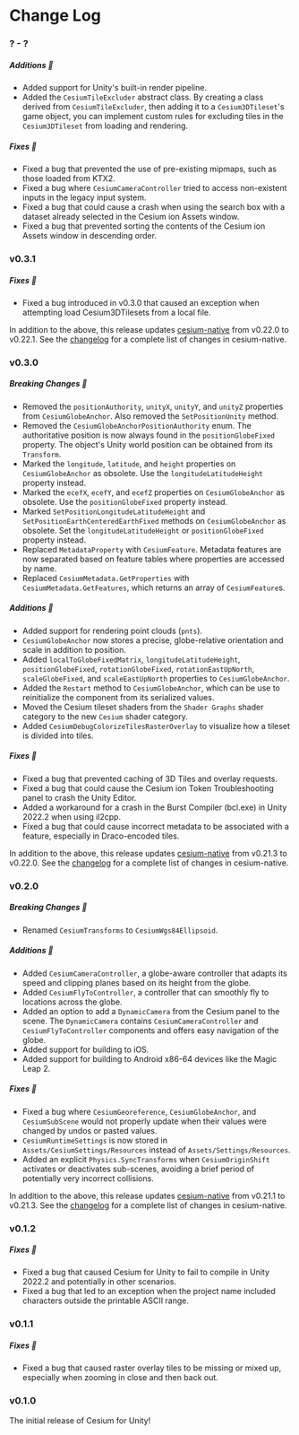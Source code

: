 # Change Log

### ? - ?

##### Additions :tada:

- Added support for Unity's built-in render pipeline.
- Added the `CesiumTileExcluder` abstract class. By creating a class derived from `CesiumTileExcluder`, then adding it to a `Cesium3DTileset`'s game object, you can implement custom rules for excluding tiles in the `Cesium3DTileset` from loading and rendering.

##### Fixes :wrench:

- Fixed a bug that prevented the use of pre-existing mipmaps, such as those loaded from KTX2.
- Fixed a bug where `CesiumCameraController` tried to access non-existent inputs in the legacy input system.
- Fixed a bug that could cause a crash when using the search box with a dataset already selected in the Cesium ion Assets window.
- Fixed a bug that prevented sorting the contents of the Cesium ion Assets window in descending order.

### v0.3.1

##### Fixes :wrench:

- Fixed a bug introduced in v0.3.0 that caused an exception when attempting load Cesium3DTilesets from a local file.

In addition to the above, this release updates [cesium-native](https://github.com/CesiumGS/cesium-native) from v0.22.0 to v0.22.1. See the [changelog](https://github.com/CesiumGS/cesium-native/blob/main/CHANGES.md) for a complete list of changes in cesium-native.

### v0.3.0

##### Breaking Changes :mega:

- Removed the `positionAuthority`, `unityX`, `unityY`, and `unityZ` properties from `CesiumGlobeAnchor`. Also removed the `SetPositionUnity` method.
- Removed the `CesiumGlobeAnchorPositionAuthority` enum. The authoritative position is now always found in the `positionGlobeFixed` property. The object's Unity world position can be obtained from its `Transform`.
- Marked the `longitude`, `latitude`, and `height` properties on `CesiumGlobeAnchor` as obsolete. Use the `longitudeLatitudeHeight` property instead.
- Marked the `ecefX`, `ecefY`, and `ecefZ` properties on `CesiumGlobeAnchor` as obsolete. Use the `positionGlobeFixed` property instead.
- Marked `SetPositionLongitudeLatitudeHeight` and `SetPositionEarthCenteredEarthFixed` methods on `CesiumGlobeAnchor` as obsolete. Set the `longitudeLatitudeHeight` or `positionGlobeFixed` property instead.
- Replaced `MetadataProperty` with `CesiumFeature`. Metadata features are now separated based on feature tables where properties are accessed by name.
- Replaced `CesiumMetadata.GetProperties` with `CesiumMetadata.GetFeatures`, which returns an array of `CesiumFeature`s.

##### Additions :tada:

- Added support for rendering point clouds (`pnts`).
- `CesiumGlobeAnchor` now stores a precise, globe-relative orientation and scale in addition to position.
- Added `localToGlobeFixedMatrix`, `longitudeLatitudeHeight`, `positionGlobeFixed`, `rotationGlobeFixed`, `rotationEastUpNorth`, `scaleGlobeFixed`, and `scaleEastUpNorth` properties to `CesiumGlobeAnchor`.
- Added the `Restart` method to `CesiumGlobeAnchor`, which can be use to reinitialize the component from its serialized values.
- Moved the Cesium tileset shaders from the `Shader Graphs` shader category to the new `Cesium` shader category.
- Added `CesiumDebugColorizeTilesRasterOverlay` to visualize how a tileset is divided into tiles.

##### Fixes :wrench:

- Fixed a bug that prevented caching of 3D Tiles and overlay requests.
- Fixed a bug that could cause the Cesium ion Token Troubleshooting panel to crash the Unity Editor.
- Added a workaround for a crash in the Burst Compiler (bcl.exe) in Unity 2022.2 when using il2cpp.
- Fixed a bug that could cause incorrect metadata to be associated with a feature, especially in Draco-encoded tiles.

In addition to the above, this release updates [cesium-native](https://github.com/CesiumGS/cesium-native) from v0.21.3 to v0.22.0. See the [changelog](https://github.com/CesiumGS/cesium-native/blob/main/CHANGES.md) for a complete list of changes in cesium-native.

### v0.2.0

##### Breaking Changes :mega:

- Renamed `CesiumTransforms` to `CesiumWgs84Ellipsoid`.

##### Additions :tada:

- Added `CesiumCameraController`, a globe-aware controller that adapts its speed and clipping planes based on its height from the globe.
- Added `CesiumFlyToController`, a controller that can smoothly fly to locations across the globe.
- Added an option to add a `DynamicCamera` from the Cesium panel to the scene. The `DynamicCamera` contains `CesiumCameraController` and `CesiumFlyToController` components and offers easy navigation of the globe.
- Added support for building to iOS.
- Added support for building to Android x86-64 devices like the Magic Leap 2.

##### Fixes :wrench:

- Fixed a bug where `CesiumGeoreference`, `CesiumGlobeAnchor`, and `CesiumSubScene` would not properly update when their values were changed by undos or pasted values.
- `CesiumRuntimeSettings` is now stored in `Assets/CesiumSettings/Resources` instead of `Assets/Settings/Resources`.
- Added an explicit `Physics.SyncTransforms` when `CesiumOriginShift` activates or deactivates sub-scenes, avoiding a brief period of potentially very incorrect collisions.

In addition to the above, this release updates [cesium-native](https://github.com/CesiumGS/cesium-native) from v0.21.1 to v0.21.3. See the [changelog](https://github.com/CesiumGS/cesium-native/blob/main/CHANGES.md) for a complete list of changes in cesium-native.

### v0.1.2

##### Fixes :wrench:

- Fixed a bug that caused Cesium for Unity to fail to compile in Unity 2022.2 and potentially in other scenarios.
- Fixed a bug that led to an exception when the project name included characters outside the printable ASCII range.

### v0.1.1

##### Fixes :wrench:

- Fixed a bug that caused raster overlay tiles to be missing or mixed up, especially when zooming in close and then back out.

### v0.1.0

The initial release of Cesium for Unity!
